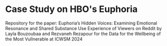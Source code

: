 # Case Study on HBO's Euphoria
Repository for the paper: Euphoria’s Hidden Voices: Examining Emotional Resonance and Shared Substance Use Experience of Viewers on Reddit by Layla Bouzoubaa and Rezvaneh Rezapour for the Data for the Wellbeing of the Most Vullnerable at ICWSM 2024

